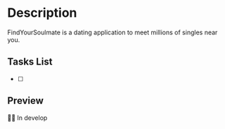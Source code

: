 # Description
FindYourSoulmate is a dating application to meet millions of singles near you.

## Tasks List
- [ ] 

## Preview
👨‍💻 In develop
